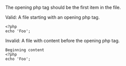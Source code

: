 The opening php tag should be the first item in the file.

Valid: A file starting with an opening php tag.
```
<?php
echo 'Foo';
```

Invalid: A file with content before the opening php tag.
```
Beginning content
<?php
echo 'Foo';
```
